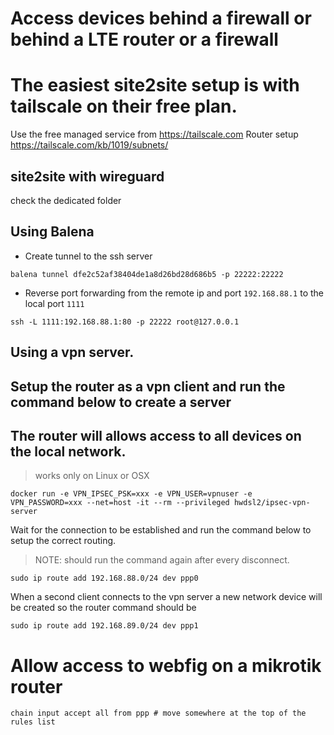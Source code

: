 # Access devices behind a firewall or behind a LTE router or a firewall

# The easiest site2site setup is with tailscale on their free plan. 
Use the free managed service from https://tailscale.com
Router setup https://tailscale.com/kb/1019/subnets/

## site2site with wireguard
check the dedicated folder

## Using Balena 
 - Create tunnel to the ssh server

```
balena tunnel dfe2c52af38404de1a8d26bd28d686b5 -p 22222:22222
```
 -  Reverse port forwarding from the remote ip and port `192.168.88.1` to the local port `1111`
 
 ```
 ssh -L 1111:192.168.88.1:80 -p 22222 root@127.0.0.1
 ```

## Using a vpn server. 
## Setup the router as a vpn client and run the command below to create a server 
## The router will allows access to all devices on the local network.
> works only on Linux or OSX

```
docker run -e VPN_IPSEC_PSK=xxx -e VPN_USER=vpnuser -e VPN_PASSWORD=xxx --net=host -it --rm --privileged hwdsl2/ipsec-vpn-server
```
Wait for the connection to be established and run the command below to setup the correct routing.
> NOTE: should run the command again after every disconnect.
```
sudo ip route add 192.168.88.0/24 dev ppp0
```
When a second client connects to the vpn server a new network device will be created so the router command should be
```
sudo ip route add 192.168.89.0/24 dev ppp1
```
# Allow access to webfig on a mikrotik router

```
chain input accept all from ppp # move somewhere at the top of the rules list
```